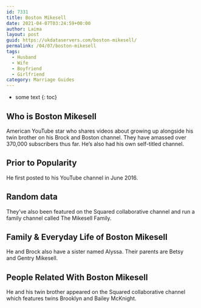 ```yaml
---
id: 7331
title: Boston Mikesell
date: 2021-04-07T03:24:59+00:00
author: Laima
layout: post
guid: https://ukdataservers.com/boston-mikesell/
permalink: /04/07/boston-mikesell
tags:
  - Husband
  - Wife
  - Boyfriend
  - Girlfriend
category: Marriage Guides
---
```


* some text
{: toc}


## Who is Boston Mikesell
                  
                  
                  
American YouTube star who shares videos about growing up alongside his twin brother on his Brock and Boston channel. They have amassed over 370,000 subscribers thus far. He&#8217;s also had his own self-titled channel.
                  
              
            
              
            
                
                
                
## Prior to Popularity
                  
                  
                  
He first posted to his YouTube channel in June 2016. 
                  
              
            
              
            
                
                
                
## Random data
                  
                  
                  
They&#8217;ve also been featured on the Squared collaborative channel and run a family channel called The Mikesell Family.
                  
              
            
              
            
                
                
                
## Family & Everyday Life of Boston Mikesell
                  
                  
                  
He and Brock also have a sister named Alyssa. Their parents are Betsy and Gentry Mikesell.
                  
              
            
              
            
                
                
                
## People Related With Boston Mikesell
                  
                  
                  
He and his twin brother appeared on the Squared collaborative channel which features twins Brooklyn and Bailey McKnight.
                  
              
            
              
            
                
              
            
              
              
            
            
              
            
          
          
          